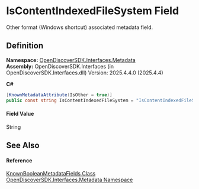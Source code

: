 # IsContentIndexedFileSystem Field


Other format (Windows shortcut) associated metadata field.



## Definition
**Namespace:** <a href="520b27cc-9ac9-4549-2981-558ed96ae428">OpenDiscoverSDK.Interfaces.Metadata</a>  
**Assembly:** OpenDiscoverSDK.Interfaces (in OpenDiscoverSDK.Interfaces.dll) Version: 2025.4.4.0 (2025.4.4)

**C#**
``` C#
[KnownMetadataAttribute(IsOther = true)]
public const string IsContentIndexedFileSystem = "IsContentIndexedFileSystem"
```



#### Field Value
String

## See Also


#### Reference
<a href="3b2b7e10-e1a6-3aee-f9dd-76bb9945e5ac">KnownBooleanMetadataFields Class</a>  
<a href="520b27cc-9ac9-4549-2981-558ed96ae428">OpenDiscoverSDK.Interfaces.Metadata Namespace</a>  
